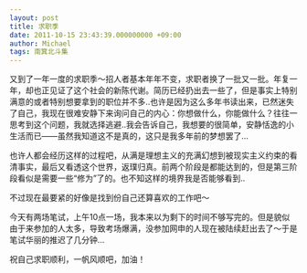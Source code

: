 ```yaml
---
layout: post
title: 求职季
date: 2011-10-15 23:43:39.000000000 +09:00
author: Michael
tags: 南箕北斗集
---
```

又到了一年一度的求职季～招人者基本年年不变，求职者换了一批又一批。年复一年，却也正见证了这个社会的新陈代谢。简历已经扔出去一些了，但是事实上特别满意的或者特别想要拿到的职位并不多..也许是因为这么多年书读出来，已然迷失了自己，我现在很难安静下来询问自己的内心：你想做什么，你能做什么？往往一思考到这个问题，我就选择逃避..我会告诉自己，<!--more-->我想要的很简单，安静恬逸的小生活而已——虽然我知道这不是真的，这只是我多年前的梦想罢了...

也许人都会经历这样的过程吧，从满是理想主义的充满幻想到被现实主义约束的看清事实，最后又看透这个世界，返璞归真。前两个阶段是都能达到的，但是第三阶段看似是需要一些“修为”了的。也不知这样的境界我是否能够看到..

不过现在最要紧的好像是找到份自己还算喜欢的工作吧～

今天有两场笔试，上午10点一场，我本来以为剩下的时间不够写完的。但是貌似由于来参加的人太多，导致考场爆满，没参加网申的人现在被陆续赶出去了～于是笔试华丽的推迟了几分钟...

祝自己求职顺利，一帆风顺吧，加油！
